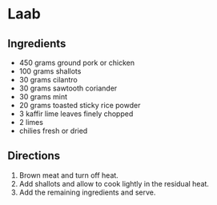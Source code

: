 # Laab
## Ingredients
- 450 grams ground pork or chicken
- 100 grams shallots
- 30 grams cilantro 
- 30 grams sawtooth coriander
- 30 grams mint
- 20 grams toasted sticky rice powder
- 3 kaffir lime leaves finely chopped
- 2 limes
- chilies fresh or dried

## Directions
1. Brown meat and turn off heat.
2. Add shallots and allow to cook lightly in the residual heat. 
3. Add the remaining ingredients and serve. 